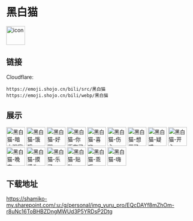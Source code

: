 # 黑白猫
<img src="https://emoji.shojo.cn/bili/src/黑白猫/icon.png" width="50" height="50" alt="icon">

## 链接
Cloudflare:
```
https://emoji.shojo.cn/bili/src/黑白猫
https://emoji.shojo.cn/bili/webp/黑白猫
```
## 展示
<img src="https://emoji.shojo.cn/bili/src/黑白猫/黑白猫-暗中观察.png" width="50" height="50" alt="黑白猫-暗中观察">
<img src="https://emoji.shojo.cn/bili/src/黑白猫/黑白猫-饿饿.png" width="50" height="50" alt="黑白猫-饿饿">
<img src="https://emoji.shojo.cn/bili/src/黑白猫/黑白猫-好耶.png" width="50" height="50" alt="黑白猫-好耶">
<img src="https://emoji.shojo.cn/bili/src/黑白猫/黑白猫-你币有了.png" width="50" height="50" alt="黑白猫-你币有了">
<img src="https://emoji.shojo.cn/bili/src/黑白猫/黑白猫-喜欢.png" width="50" height="50" alt="黑白猫-喜欢">
<img src="https://emoji.shojo.cn/bili/src/黑白猫/黑白猫-伤心.png" width="50" height="50" alt="黑白猫-伤心">
<img src="https://emoji.shojo.cn/bili/src/黑白猫/黑白猫-想开了.png" width="50" height="50" alt="黑白猫-想开了">
<img src="https://emoji.shojo.cn/bili/src/黑白猫/黑白猫-疑惑.png" width="50" height="50" alt="黑白猫-疑惑">
<img src="https://emoji.shojo.cn/bili/src/黑白猫/黑白猫-开心.png" width="50" height="50" alt="黑白猫-开心">
<img src="https://emoji.shojo.cn/bili/src/黑白猫/黑白猫-晚安.png" width="50" height="50" alt="黑白猫-晚安">
<img src="https://emoji.shojo.cn/bili/src/黑白猫/黑白猫-摸摸头.png" width="50" height="50" alt="黑白猫-摸摸头">
<img src="https://emoji.shojo.cn/bili/src/黑白猫/黑白猫-乐了.png" width="50" height="50" alt="黑白猫-乐了">
<img src="https://emoji.shojo.cn/bili/src/黑白猫/黑白猫-贴贴.png" width="50" height="50" alt="黑白猫-贴贴">
<img src="https://emoji.shojo.cn/bili/src/黑白猫/黑白猫-乖巧.png" width="50" height="50" alt="黑白猫-乖巧">
<img src="https://emoji.shojo.cn/bili/src/黑白猫/黑白猫-嗨.png" width="50" height="50" alt="黑白猫-嗨">

## 下载地址

https://shamiko-my.sharepoint.com/:u:/g/personal/img_yuru_pro/EQcDAYf8mZhOm-r8uNc16ToBHBZDngMWUd3P5YRDsP2Dtg